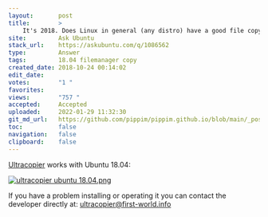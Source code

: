 ```yaml
---
layout:       post
title:        >
    It's 2018. Does Linux in general (any distro) have a good file copying utility
site:         Ask Ubuntu
stack_url:    https://askubuntu.com/q/1086562
type:         Answer
tags:         18.04 filemanager copy
created_date: 2018-10-24 00:14:02
edit_date:    
votes:        "1 "
favorites:    
views:        "757 "
accepted:     Accepted
uploaded:     2022-01-29 11:32:30
git_md_url:   https://github.com/pippim/pippim.github.io/blob/main/_posts/2018/2018-10-24-It^s-2018.-Does-Linux-in-general-^any-distro^-have-a-good-file-copying-utility.md
toc:          false
navigation:   false
clipboard:    false
---
```


[Ultracopier][1] works with Ubuntu 18.04:

[![ultracopier ubuntu 18.04.png][2]][2]

If you have a problem installing or operating it you can contact the developer directly at: ultracopier@first-world.info

  [1]: https://ultracopier.first-world.info/
  [2]: https://i.stack.imgur.com/sYj9um.png

